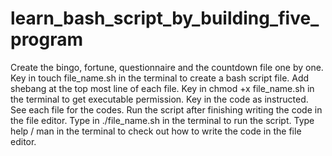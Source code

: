 # learn_bash_script_by_building_five_program

Create the bingo, fortune, questionnaire and the countdown file one by one.
Key in touch file_name.sh in the terminal to create a bash script file.
Add shebang at the top most line of each file.
Key in chmod +x file_name.sh in the terminal to get executable permission.
Key in the code as instructed. See each file for the codes.
Run the script after finishing writing the code in the file editor. Type in ./file_name.sh in the terminal to run the script. 
Type help / man in the terminal to check out how to write the code in the file editor. 
